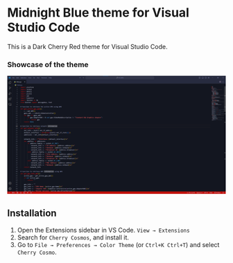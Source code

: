 # Midnight Blue theme for Visual Studio Code

This is a Dark Cherry Red theme for Visual Studio Code.

### Showcase of the theme
![alt text](cherry.png)

## Installation

1. Open the Extensions sidebar in VS Code. `View → Extensions`
2. Search for `Cherry Cosmos`, and install it.
3. Go to `File → Preferences → Color Theme` (or `Ctrl+K Ctrl+T`) and select `Cherry Cosmo`.